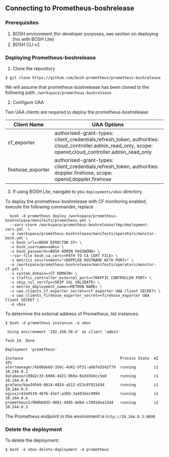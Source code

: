 ## Connecting to Prometheus-boshrelease

### Prerequisites
1. BOSH environment (for developer purposes, see section on deploying this with BOSH Lite)
2. BOSH CLI v2
### Deploying Prometheus-boshrelease

1. Clone the repository
```
$ git clone https://github.com/bosh-prometheus/prometheus-boshrelease
```

We will assume that prometheus-boshrelease has been cloned to the following path: `/workspace/prometheus-boshrelease`


2. Configure UAA

Two UAA clients are required to deploy the prometheus-boshrelease:

| Client Name | UAA Options |
|-------------|-------------|
| cf_exporter | authorised-grant-types: client_credentials,refresh_token, authorities: cloud_controller.admin_read_only, scope: openid,cloud_controller.admin_read_only |
| firehose_exporter | authorised-grant-types: client_credentials,refresh_token, authorities: doppler.firehose, scope: openid,doppler.firehose |

3. If using BOSH Lite, navigate to you `deployments/vbox` directory.

To deploy the prometheus-boshrelease with CF monitoring enabled, execute the following commandm, replace 
```
  bosh -d prometheus deploy /workspace/prometheus-boshrelease/manifests/prometheus.yml \
  --vars-store /workspace/prometheus-boshrelease/tmp/deployment-vars.yml  \
  -o /workspace/prometheus-boshrelease/manifests/operators/monitor-bosh.yml \
  -v bosh_url=<BOSH DIRECTOR IP> \
  -v bosh_username=admin \
  -v bosh_password=<BOSH ADMIN PASSWORD> \
  --var-file bosh_ca_cert=<PATH TO CA CERT FILE> \
  -v metrics_environment="<DOPPLER HOSTNAME WITH PORT>" \
  -o /workspace/prometheus-boshrelease/manifests/operators/monitor-cf.yml \
  -v system_domain=<CF DOMAIN> \
  -v traffic_controller_external_port=<TRAFFIC CONTROLLER PORT> \
  -v skip_ssl_verify=<SKIP SSL VALIDATE> \
  -v metron_deployment_name=<METRON NAME> \
  -v uaa_clients_cf_exporter_secret=<cf_exporter UAA Client SECRET> \
  -v uaa_clients_firehose_exporter_secret=<firehose_exporter UAA Client SECRET \
  -e vbox
```

To determine the external address of Prometheus, list instances:
```
$ bosh -d prometheus instances -e vbox

 Using environment '192.168.50.6' as client 'admin'

Task 14. Done

Deployment 'prometheus'

Instance                                           Process State  AZ  IPs  
alertmanager/6b08de8d-35dc-4d42-9f31-a6bfe5542f79  running        z1  10.244.0.2  
database/c89d2c33-b066-4d21-9b0a-0a3d3b8cc5e8      running        z1  10.244.0.4  
grafana/baa345b9-9814-4824-a512-d13c0792143d       running        z1  10.244.0.5  
nginx/c42e0519-4676-43ef-a369-3a483dec9994         running        z1  10.244.0.6  
prometheus2/908bb835-d081-4985-8db4-c78910ea33a4   running        z1  10.244.0.3  
```

The Prometheus endpoint in this environment is `http://10.244.0.3:9090`

### Delete the deployment

To delete the deployment:
```
$ bosh -e vbox delete-deployment -d prometheus
```